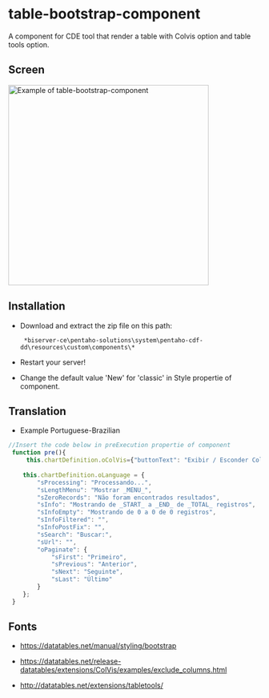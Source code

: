 table-bootstrap-component
=========================

A component for CDE tool that render a table with Colvis option and table tools option.

## Screen 

<img src="https://raw.githubusercontent.com/fernandommota/table-bootstrap-component/master/images/screen.png" alt="Example of table-bootstrap-component" title="Table Bootstrap Component" align="center" height="400"/>

## Installation 

 - Download and extract the zip file on this path:
 
        *biserver-ce\pentaho-solutions\system\pentaho-cdf-dd\resources\custom\components\*
 
 - Restart your server!
 
 - Change the default value 'New' for 'classic' in Style propertie of component. 
 


## Translation 

* Example Portuguese-Brazilian 

```JavaScript
//Insert the code below in preExecution propertie of component
 function pre(){
     this.chartDefinition.oColVis={"buttonText": "Exibir / Esconder Colunas"};
   
 	this.chartDefinition.oLanguage = {
 		"sProcessing": "Processando...",
 		"sLengthMenu": "Mostrar _MENU_", 
 		"sZeroRecords": "Não foram encontrados resultados",
 		"sInfo": "Mostrando de _START_ a _END_ de _TOTAL_ registros",
 		"sInfoEmpty": "Mostrando de 0 a 0 de 0 registros",
 		"sInfoFiltered": "",
 		"sInfoPostFix": "",
 		"sSearch": "Buscar:",
 		"sUrl": "",
 		"oPaginate": {
 			"sFirst": "Primeiro",
 			"sPrevious": "Anterior",
 			"sNext": "Seguinte",
 			"sLast": "Último" 
 		}
 	};
 }
```
## Fonts

 - https://datatables.net/manual/styling/bootstrap

 - https://datatables.net/release-datatables/extensions/ColVis/examples/exclude_columns.html

 - http://datatables.net/extensions/tabletools/

 
